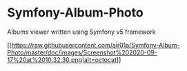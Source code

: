# Symfony-Album-Photo
Albums viewer written using Symfony v5 framework


[[https://raw.githubusercontent.com/air01a/Symfony-Album-Photo/master/doc/images/Screenshot%202020-09-17%20at%2010.32.30.png|alt=octocat]]
